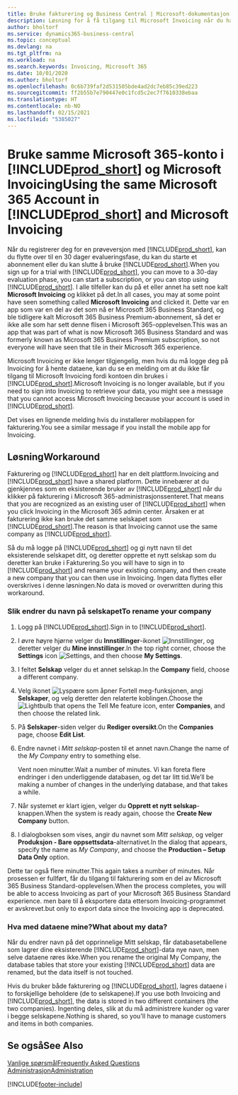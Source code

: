 ```yaml
---
title: Bruke fakturering og Business Central | Microsoft-dokumentasjon
description: Løsning for å få tilgang til Microsoft Invoicing når du har registrert deg for Dynamics 365 Business Central.
author: bholtorf
ms.service: dynamics365-business-central
ms.topic: conceptual
ms.devlang: na
ms.tgt_pltfrm: na
ms.workload: na
ms.search.keywords: Invoicing, Microsoft 365
ms.date: 10/01/2020
ms.author: bholtorf
ms.openlocfilehash: 0c6b739faf2d531505bde4ad2dc7eb85c39ed223
ms.sourcegitcommit: ff2b55b7e790447e0c1fcd5c2ec7f7610338ebaa
ms.translationtype: HT
ms.contentlocale: nb-NO
ms.lasthandoff: 02/15/2021
ms.locfileid: "5385027"
---
```

# <a name="using-the-same-microsoft-365-account-in-prod_short-and-microsoft-invoicing"></a><span data-ttu-id="aa2e6-103">Bruke samme Microsoft 365-konto i [!INCLUDE[prod_short](includes/prod_long.md)] og Microsoft Invoicing</span><span class="sxs-lookup"><span data-stu-id="aa2e6-103">Using the same Microsoft 365 Account in [!INCLUDE[prod_short](includes/prod_long.md)] and Microsoft Invoicing</span></span>
<span data-ttu-id="aa2e6-104">Når du registrerer deg for en prøveversjon med [!INCLUDE[prod_short](includes/prod_short.md)], kan du flytte over til en 30 dager evalueringsfase, du kan du starte et abonnement eller du kan slutte å bruke [!INCLUDE[prod_short](includes/prod_short.md)].</span><span class="sxs-lookup"><span data-stu-id="aa2e6-104">When you sign up for a trial with [!INCLUDE[prod_short](includes/prod_short.md)], you can move to a 30-day evaluation phase, you can start a subscription, or you can stop using [!INCLUDE[prod_short](includes/prod_short.md)].</span></span> <span data-ttu-id="aa2e6-105">I alle tilfeller kan du på et eller annet ha sett noe kalt **Microsoft Invoicing** og klikket på det.</span><span class="sxs-lookup"><span data-stu-id="aa2e6-105">In all cases, you may at some point have seen something called **Microsoft Invoicing** and clicked it.</span></span> <span data-ttu-id="aa2e6-106">Dette var en app som var en del av det som nå er Microsoft 365 Business Standard, og ble tidligere kalt Microsoft 365 Business Premium-abonnement, så det er ikke alle som har sett denne flisen i Microsoft 365-opplevelsen.</span><span class="sxs-lookup"><span data-stu-id="aa2e6-106">This was an app that was part of what is now Microsoft 365 Business Standard and was formerly known as Microsoft 365 Business Premium subscription, so not everyone will have seen that tile in their Microsoft 365 experience.</span></span>  

<span data-ttu-id="aa2e6-107">Microsoft Invoicing er ikke lenger tilgjengelig, men hvis du må logge deg på Invoicing for å hente dataene, kan du se en melding om at du ikke får tilgang til Microsoft Invoicing fordi kontoen din brukes i [!INCLUDE[prod_short](includes/prod_short.md)].</span><span class="sxs-lookup"><span data-stu-id="aa2e6-107">Microsoft Invoicing is no longer available, but if you need to sign into Invoicing to retrieve your data, you might see a message that you cannot access Microsoft Invoicing because your account is used in [!INCLUDE[prod_short](includes/prod_short.md)].</span></span>  

<span data-ttu-id="aa2e6-108">Det vises en lignende melding hvis du installerer mobilappen for fakturering.</span><span class="sxs-lookup"><span data-stu-id="aa2e6-108">You see a similar message if you install the mobile app for Invoicing.</span></span>  

## <a name="workaround"></a><span data-ttu-id="aa2e6-109">Løsning</span><span class="sxs-lookup"><span data-stu-id="aa2e6-109">Workaround</span></span>
<span data-ttu-id="aa2e6-110">Fakturering og [!INCLUDE[prod_short](includes/prod_short.md)] har en delt plattform.</span><span class="sxs-lookup"><span data-stu-id="aa2e6-110">Invoicing and [!INCLUDE[prod_short](includes/prod_short.md)] have a shared platform.</span></span> <span data-ttu-id="aa2e6-111">Dette innebærer at du gjenkjennes som en eksisterende bruker av [!INCLUDE[prod_short](includes/prod_short.md)] når du klikker på fakturering i Microsoft 365-administrasjonssenteret.</span><span class="sxs-lookup"><span data-stu-id="aa2e6-111">That means that you are recognized as an existing user of [!INCLUDE[prod_short](includes/prod_short.md)] when you click Invoicing in the Microsoft 365 admin center.</span></span> <span data-ttu-id="aa2e6-112">Årsaken er at fakturering ikke kan bruke det samme selskapet som [!INCLUDE[prod_short](includes/prod_short.md)].</span><span class="sxs-lookup"><span data-stu-id="aa2e6-112">The reason is that Invoicing cannot use the same company as [!INCLUDE[prod_short](includes/prod_short.md)].</span></span>  

<span data-ttu-id="aa2e6-113">Så du må logge på [!INCLUDE[prod_short](includes/prod_short.md)] og gi nytt navn til det eksisterende selskapet ditt, og deretter opprette et nytt selskap som du deretter kan bruke i Fakturering.</span><span class="sxs-lookup"><span data-stu-id="aa2e6-113">So you will have to sign in to [!INCLUDE[prod_short](includes/prod_short.md)] and rename your existing company, and then create a new company that you can then use in Invoicing.</span></span> <span data-ttu-id="aa2e6-114">Ingen data flyttes eller overskrives i denne løsningen.</span><span class="sxs-lookup"><span data-stu-id="aa2e6-114">No data is moved or overwritten during this workaround.</span></span>

### <a name="to-rename-your-company"></a><span data-ttu-id="aa2e6-115">Slik endrer du navn på selskapet</span><span class="sxs-lookup"><span data-stu-id="aa2e6-115">To rename your company</span></span>
1. <span data-ttu-id="aa2e6-116">Logg på [!INCLUDE[prod_short](includes/prod_short.md)].</span><span class="sxs-lookup"><span data-stu-id="aa2e6-116">Sign in to [!INCLUDE[prod_short](includes/prod_short.md)].</span></span>
2. <span data-ttu-id="aa2e6-117">I øvre høyre hjørne velger du **Innstillinger**-ikonet ![Innstillinger](media/ui-experience/settings_icon_small.png "Innstillinger-ikon for rollesenter"), og deretter velger du **Mine innstillinger**.</span><span class="sxs-lookup"><span data-stu-id="aa2e6-117">In the top right corner, choose the **Settings** icon ![Settings](media/ui-experience/settings_icon_small.png "Settings icon for role center"), and then choose **My Settings**.</span></span>
3. <span data-ttu-id="aa2e6-118">I feltet **Selskap** velger du et annet selskap.</span><span class="sxs-lookup"><span data-stu-id="aa2e6-118">In the **Company** field, choose a different company.</span></span>
4. <span data-ttu-id="aa2e6-119">Velg ikonet ![Lyspære som åpner Fortell meg-funksjonen](media/ui-search/search_small.png "Fortell hva du vil gjøre"), angi **Selskaper**, og velg deretter den relaterte koblingen.</span><span class="sxs-lookup"><span data-stu-id="aa2e6-119">Choose the ![Lightbulb that opens the Tell Me feature](media/ui-search/search_small.png "Tell me what you want to do") icon, enter **Companies**, and then choose the related link.</span></span>  
5. <span data-ttu-id="aa2e6-120">På **Selskaper**-siden velger du **Rediger oversikt**.</span><span class="sxs-lookup"><span data-stu-id="aa2e6-120">On the **Companies** page, choose **Edit List**.</span></span>  
6. <span data-ttu-id="aa2e6-121">Endre navnet i *Mitt selskap*-posten til et annet navn.</span><span class="sxs-lookup"><span data-stu-id="aa2e6-121">Change the name of the *My Company* entry to something else.</span></span>  

    <span data-ttu-id="aa2e6-122">Vent noen minutter.</span><span class="sxs-lookup"><span data-stu-id="aa2e6-122">Wait a number of minutes.</span></span> <span data-ttu-id="aa2e6-123">Vi kan foreta flere endringer i den underliggende databasen, og det tar litt tid.</span><span class="sxs-lookup"><span data-stu-id="aa2e6-123">We’ll be making a number of changes in the underlying database, and that takes a while.</span></span>
7.  <span data-ttu-id="aa2e6-124">Når systemet er klart igjen, velger du **Opprett et nytt selskap**-knappen.</span><span class="sxs-lookup"><span data-stu-id="aa2e6-124">When the system is ready again, choose the **Create New Company** button.</span></span>  
8.  <span data-ttu-id="aa2e6-125">I dialogboksen som vises, angir du navnet som *Mitt selskap*, og velger **Produksjon - Bare oppsettsdata**-alternativet.</span><span class="sxs-lookup"><span data-stu-id="aa2e6-125">In the dialog that appears, specify the name as *My Company*, and choose the **Production – Setup Data Only** option.</span></span>  

<span data-ttu-id="aa2e6-126">Dette tar også flere minutter.</span><span class="sxs-lookup"><span data-stu-id="aa2e6-126">This again takes a number of minutes.</span></span> <span data-ttu-id="aa2e6-127">Når prosessen er fullført, får du tilgang til fakturering som en del av Microsoft 365 Business Standard-opplevelsen.</span><span class="sxs-lookup"><span data-stu-id="aa2e6-127">When the process completes, you will be able to access Invoicing as part of your Microsoft 365 Business Standard experience.</span></span> <span data-ttu-id="aa2e6-128">men bare til å eksportere data ettersom Invoicing-programmet er avskrevet.</span><span class="sxs-lookup"><span data-stu-id="aa2e6-128">but only to export data since the Invoicing app is deprecated.</span></span>  

### <a name="what-about-my-data"></a><span data-ttu-id="aa2e6-129">Hva med dataene mine?</span><span class="sxs-lookup"><span data-stu-id="aa2e6-129">What about my data?</span></span>
<span data-ttu-id="aa2e6-130">Når du endrer navn på det opprinnelige Mitt selskap, får databasetabellene som lagrer dine eksisterende [!INCLUDE[prod_short](includes/prod_short.md)]-data nye navn, men selve dataene røres ikke.</span><span class="sxs-lookup"><span data-stu-id="aa2e6-130">When you rename the original My Company, the database tables that store your existing [!INCLUDE[prod_short](includes/prod_short.md)] data are renamed, but the data itself is not touched.</span></span>  

<span data-ttu-id="aa2e6-131">Hvis du bruker både fakturering og [!INCLUDE[prod_short](includes/prod_short.md)], lagres dataene i to forskjellige beholdere (de to selskapene).</span><span class="sxs-lookup"><span data-stu-id="aa2e6-131">If you use both Invoicing and [!INCLUDE[prod_short](includes/prod_short.md)], the data is stored in two different containers (the two companies).</span></span> <span data-ttu-id="aa2e6-132">Ingenting deles, slik at du må administrere kunder og varer i begge selskapene.</span><span class="sxs-lookup"><span data-stu-id="aa2e6-132">Nothing is shared, so you'll have to manage customers and items in both companies.</span></span>  

## <a name="see-also"></a><span data-ttu-id="aa2e6-133">Se også</span><span class="sxs-lookup"><span data-stu-id="aa2e6-133">See Also</span></span>
[<span data-ttu-id="aa2e6-134">Vanlige spørsmål</span><span class="sxs-lookup"><span data-stu-id="aa2e6-134">Frequently Asked Questions</span></span>](across-faq.md)  
[<span data-ttu-id="aa2e6-135">Administrasjon</span><span class="sxs-lookup"><span data-stu-id="aa2e6-135">Administration</span></span>](admin-setup-and-administration.md)  


[!INCLUDE[footer-include](includes/footer-banner.md)]